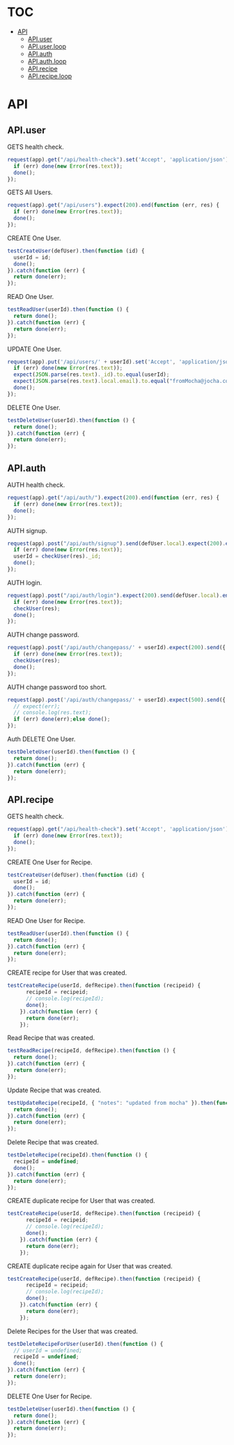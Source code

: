 # TOC
   - [API](#api)
     - [API.user](#api-apiuser)
     - [API.user.loop](#api-apiuserloop)
     - [API.auth](#api-apiauth)
     - [API.auth.loop](#api-apiauthloop)
     - [API.recipe](#api-apirecipe)
     - [API.recipe.loop](#api-apirecipeloop)
<a name=""></a>
 
<a name="api"></a>
# API
<a name="api-apiuser"></a>
## API.user
GETS health check.

```js
request(app).get("/api/health-check").set('Accept', 'application/json').expect(200).end(function (err, res) {
  if (err) done(new Error(res.text));
  done();
});
```

GETS All Users.

```js
request(app).get("/api/users").expect(200).end(function (err, res) {
  if (err) done(new Error(res.text));
  done();
});
```

CREATE One User.

```js
testCreateUser(defUser).then(function (id) {
  userId = id;
  done();
}).catch(function (err) {
  return done(err);
});
```

READ One User.

```js
testReadUser(userId).then(function () {
  return done();
}).catch(function (err) {
  return done(err);
});
```

UPDATE One User.

```js
request(app).put('/api/users/' + userId).set('Accept', 'application/json').send({ local: { email: "fromMocha@jocha.com" } }).expect(200).end(function (err, res) {
  if (err) done(new Error(res.text));
  expect(JSON.parse(res.text)._id).to.equal(userId);
  expect(JSON.parse(res.text).local.email).to.equal("fromMocha@jocha.com");
  done();
});
```

DELETE One User.

```js
testDeleteUser(userId).then(function () {
  return done();
}).catch(function (err) {
  return done(err);
});
```

<a name="api-apiauth"></a>
## API.auth
AUTH health check.

```js
request(app).get("/api/auth/").expect(200).end(function (err, res) {
  if (err) done(new Error(res.text));
  done();
});
```

AUTH signup.

```js
request(app).post("/api/auth/signup").send(defUser.local).expect(200).end(function (err, res) {
  if (err) done(new Error(res.text));
  userId = checkUser(res)._id;
  done();
});
```

AUTH login.

```js
request(app).post("/api/auth/login").expect(200).send(defUser.local).end(function (err, res) {
  if (err) done(new Error(res.text));
  checkUser(res);
  done();
});
```

AUTH change password.

```js
request(app).post('/api/auth/changepass/' + userId).expect(200).send({ "password": "adadadadadadadadadadadaa" }).end(function (err, res) {
  if (err) done(new Error(res.text));
  checkUser(res);
  done();
});
```

AUTH change password too short.

```js
request(app).post('/api/auth/changepass/' + userId).expect(500).send({ "password": "a" }).end(function (err, res) {
  // expect(err);
  // console.log(res.text);
  if (err) done(err);else done();
});
```

Auth DELETE One User.

```js
testDeleteUser(userId).then(function () {
  return done();
}).catch(function (err) {
  return done(err);
});
```

<a name="api-apirecipe"></a>
## API.recipe
GETS health check.

```js
request(app).get("/api/health-check").set('Accept', 'application/json').expect(200).end(function (err, res) {
  if (err) done(new Error(res.text));
  done();
});
```

CREATE One User for Recipe.

```js
testCreateUser(defUser).then(function (id) {
  userId = id;
  done();
}).catch(function (err) {
  return done(err);
});
```

READ One User for Recipe.

```js
testReadUser(userId).then(function () {
  return done();
}).catch(function (err) {
  return done(err);
});
```

CREATE recipe for User that was created.

```js
testCreateRecipe(userId, defRecipe).then(function (recipeid) {
      recipeId = recipeid;
      // console.log(recipeId);
      done();
    }).catch(function (err) {
      return done(err);
    });
```

Read Recipe that was created.

```js
testReadRecipe(recipeId, defRecipe).then(function () {
  return done();
}).catch(function (err) {
  return done(err);
});
```

Update Recipe that was created.

```js
testUpdateRecipe(recipeId, { "notes": "updated from mocha" }).then(function () {
  return done();
}).catch(function (err) {
  return done(err);
});
```

Delete Recipe that was created.

```js
testDeleteRecipe(recipeId).then(function () {
  recipeId = undefined;
  done();
}).catch(function (err) {
  return done(err);
});
```

CREATE duplicate recipe for User that was created.

```js
testCreateRecipe(userId, defRecipe).then(function (recipeid) {
      recipeId = recipeid;
      // console.log(recipeId);
      done();
    }).catch(function (err) {
      return done(err);
    });
```

CREATE duplicate recipe again for User that was created.

```js
testCreateRecipe(userId, defRecipe).then(function (recipeid) {
      recipeId = recipeid;
      // console.log(recipeId);
      done();
    }).catch(function (err) {
      return done(err);
    });
```

Delete Recipes for the User that was created.

```js
testDeleteRecipeForUser(userId).then(function () {
  // userId = undefined;
  recipeId = undefined;
  done();
}).catch(function (err) {
  return done(err);
});
```

DELETE One User for Recipe.

```js
testDeleteUser(userId).then(function () {
  return done();
}).catch(function (err) {
  return done(err);
});
```

